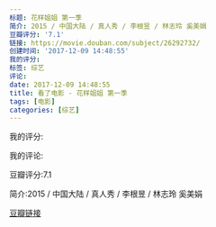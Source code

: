 ```yaml
---
标题: 花样姐姐 第一季
简介: 2015 / 中国大陆 / 真人秀 / 李根昱 / 林志玲 奚美娟
豆瓣评分: '7.1'
链接: https://movie.douban.com/subject/26292732/
创建时间: '2017-12-09 14:48:55'
我的评分:
标签: 综艺
评论:
date: 2017-12-09 14:48:55
title: 看了电影 - 花样姐姐 第一季
tags: [电影]
categories: [综艺]
---
```


我的评分:

我的评论:

豆瓣评分:7.1

简介:2015 / 中国大陆 / 真人秀 / 李根昱 / 林志玲 奚美娟

[豆瓣链接](https://movie.douban.com/subject/26292732/)

